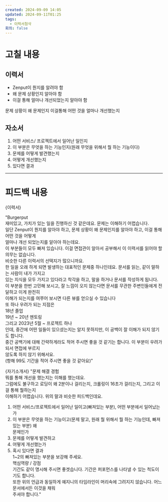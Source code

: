 ```yaml
---
created: 2024-09-09 14:05
updated: 2024-09-11T01:25
tags:
  - 이력서첨삭
회의: false
---
```


# 고칠 내용
## 이력서
- Zenput이 뭔지를 알려야 함
- 왜 문제 상황인지 알아야 함
- 이걸 통해 얼마나 개선되었는지 알아야 함

문제 상황이 왜 문제인지
이걸통해 어떤 것을 얼마나 개선했는지


## 자소서
1. 어떤 서비스/ 프로젝트에서 일어난 일인지
2. 이 부분은 무엇을 하는 기능인지(원래 무엇을 위해서 뭘 하는 기능이다)
3. 문제를 어떻게 발견했는지
4. 어떻게 개선했는지
5. 있다면 결과

---

# 피드백 내용
{이력서}

"Burgerput  
재미있고, 가치가 있는 일을 진행하신 것 같은데요. 문제는 이해하기 어렵습니다.  
일단 Zenput이 뭔지를 알아야 하고, 문제 상황이 왜 문제인지를 알아야 하고, 이걸 통해 어떤 것을 어떻게  
얼마나 개선 되었는지를 알아야 하는데요.  
이 부분들이 모두 빠져 있습니다. 이걸 면접관이 알아서 공부해서 이 이력서를 읽어야 할 의무는 없습니다.  
비슷한 다른 이력서의 선택지가 많으니까요.  
한 일을 오래 하게 되면 발생하는 대표적인 문제중 하나인데요. 문서를 읽는, 같이 말하는 사람이 내가 가지고  
있는 지식을 모두 가지고 있다라고 착각을 하고, 말을 하거나 문서를 작성하게 됩니다.  
이 부분을 한번 고민해 보시고, 잘 느낌이 오지 않는다면 문서를 무관한 주변인들에게 전달하고 이게 완전히  
이해가 되는지를 여쭈어 보시면 다른 뷰를 얻으실 수 있습니다  
또 하나 우려가 되는 지점은  
18년 졸업  
19년 ~ 20년 멘토링  
그리고 2023년 5월 ~ 프로젝트 하나  
인데, 중간에 어떤 일들이 있으셨는지는 알지 못하지만, 이 공백이 잘 이해가 되지 않기도 합니다.  
중간 공백기에 대해 간략하게라도 적어 주시면 좋을 것 같기는 합니다. 이 부분이 우려가 되서 면접에 부르지  
않도록 하지 않기 위해서요.  
(항해 99도 기간을 적어 주시면 좋을 것 같아요)"  
  
  
{자기소개서}
"문제 해결 경험  
뭐를 통해 개선을 했는지는 이해를 했는데요.  
그럼에도 불구하고 로딩이 왜 2분이나 걸리는지, 크롤링이 16초가 걸리는지, 그리고 이걸 통해 뭘하는지  
이해하기 어렵습니다. 위의 말과 비슷한 피드백인데요.  
1. 어떤 서비스/프로젝트에서 일어난 일이고(빠져있는 부분), 어떤 부분에서 일어났는가  
2. 이 부분은 무엇을 하는 기능이고(문제 말고, 원래 뭘 위해서 뭘 하는 기능인데, 빠져있는 부분) 왜  
문제인가  
3. 문제를 어떻게 발견하고  
4. 어떻게 개선했는가  
5. 혹시 있다면 결과  
1~2의 빠져있는 부분을 보강해 주세요.  
핵심역량 / 강점  
기간도 같이 명시해 주시면 좋겟습니다. 기간은 퍼포먼스를 나타낼 수 있는 척도이기도 합니다.  
또한 위의 언급과 동일하게 예지니의 타임라인이 머리속에 그려지지 않습니다. 어느 문서에서든 이것을 채워  
주셔야 합니다."